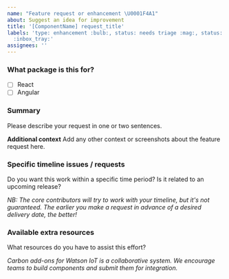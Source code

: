 ```yaml
---
name: "Feature request or enhancement \U0001F4A1"
about: Suggest an idea for improvement
title: '[ComponentName] request_title'
labels: 'type: enhancement :bulb:, status: needs triage :mag:, status: needs priority
  :inbox_tray:'
assignees: ''
---
```


<!--

Use this template if you want to request a new feature, or a change to an
existing feature.

If you'd like to request an entirely new component, please use the component request template instead.

If you are reporting a bug or problem, please use the bug template instead.

-->

### What package is this for?

- [ ] React
- [ ] Angular

### Summary

Please describe your request in one or two sentences.

**Additional context** Add any other context or screenshots about the feature
request here.

### Specific timeline issues / requests

Do you want this work within a specific time period? Is it related to an
upcoming release?

_NB: The core contributors will try to work with your timeline, but it's not
guaranteed. The earlier you make a request in advance of a desired delivery
date, the better!_

### Available extra resources

What resources do you have to assist this effort?

_Carbon add-ons for Watson IoT is a collaborative system. We encourage teams to
build components and submit them for integration._

